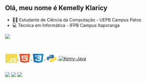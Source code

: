 ## Olá, meu nome é Kemelly Klaricy
- 👩‍💻 Estudante de Ciência da Computação - UEPB Campus Patos
- 💻 Técnica em Informática - IFPB Campus Itaporanga

<div>
  <a href="https://beacons.ai/klaricy">
  <img height="150" src="https://github-readme-stats.vercel.app/api?username=klaricy&show_icons=true&theme=dark&include_all_commits=true&count_private=true"/>
</div>
  
 ##
  
  <div style="display: inline_block"><br>
  <img align="center" alt="Kemy-Js" height="30" width="40" src="https://raw.githubusercontent.com/devicons/devicon/master/icons/javascript/javascript-plain.svg">
  <img align="center" alt="Kemy-HTML" height="30" width="40" src="https://raw.githubusercontent.com/devicons/devicon/master/icons/html5/html5-original.svg">
  <img align="center" alt="Kemy-CSS" height="30" width="40" src="https://raw.githubusercontent.com/devicons/devicon/master/icons/css3/css3-original.svg">
  <img align="center" alt="Kemy-Python" height="30" width="40" src="https://raw.githubusercontent.com/devicons/devicon/master/icons/python/python-original.svg">
  <img align="center" alt="Kemy-Java" height="40" width="35" src="https://cdn.jsdelivr.net/gh/devicons/devicon/icons/java/java-original.svg">    
</div>

  ##
  
  <div>
  <a href="https://instagram.com/kemellyklaricy" target="_blank"><img src="https://img.shields.io/badge/-Instagram-%23E4405F?style=for-the-badge&logo=instagram&logoColor=white" target="_blank"></a>
  <a href = "mailto:lklaricy@gmail.com"><img src="https://img.shields.io/badge/Gmail-D14836?style=for-the-badge&logo=gmail&logoColor=white" target="_blank"></a>
  <a href="https://www.linkedin.com/in/klaricy-lima-1917a526a/" target="_blank"><img src="https://img.shields.io/badge/-LinkedIn-%230077B5?style=for-the-badge&logo=linkedin&logoColor=white" target="_blank"></a>   
</div>
